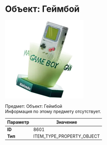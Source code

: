 # Объект: Геймбой

![Item Image](../img/8601.webp?raw=true)

Предмет: Объект: Геймбой<br>Информация по этому предмету отсутствует.


| Параметр | Значение |
|----------|----------|
| **ID** | 8601 |
| **Тип** | ITEM_TYPE_PROPERTY_OBJECT |

